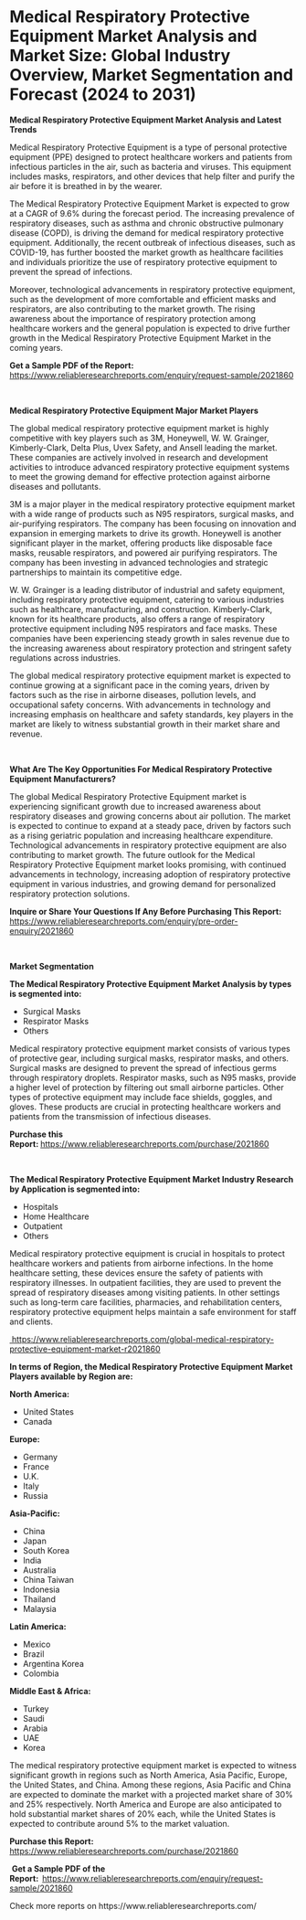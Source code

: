 <p><h1>Medical Respiratory Protective Equipment Market Analysis and Market Size: Global Industry Overview, Market Segmentation and Forecast (2024 to 2031)</h1></p><p><strong>Medical Respiratory Protective Equipment Market Analysis and Latest Trends</strong></p>
<p><p>Medical Respiratory Protective Equipment is a type of personal protective equipment (PPE) designed to protect healthcare workers and patients from infectious particles in the air, such as bacteria and viruses. This equipment includes masks, respirators, and other devices that help filter and purify the air before it is breathed in by the wearer.</p><p>The Medical Respiratory Protective Equipment Market is expected to grow at a CAGR of 9.6% during the forecast period. The increasing prevalence of respiratory diseases, such as asthma and chronic obstructive pulmonary disease (COPD), is driving the demand for medical respiratory protective equipment. Additionally, the recent outbreak of infectious diseases, such as COVID-19, has further boosted the market growth as healthcare facilities and individuals prioritize the use of respiratory protective equipment to prevent the spread of infections.</p><p>Moreover, technological advancements in respiratory protective equipment, such as the development of more comfortable and efficient masks and respirators, are also contributing to the market growth. The rising awareness about the importance of respiratory protection among healthcare workers and the general population is expected to drive further growth in the Medical Respiratory Protective Equipment Market in the coming years.</p></p>
<p><strong>Get a Sample PDF of the Report:&nbsp;</strong> <a href="https://www.reliableresearchreports.com/enquiry/request-sample/2021860">https://www.reliableresearchreports.com/enquiry/request-sample/2021860</a></p>
<p>&nbsp;</p>
<p><strong>Medical Respiratory Protective Equipment Major Market Players</strong></p>
<p><p>The global medical respiratory protective equipment market is highly competitive with key players such as 3M, Honeywell, W. W. Grainger, Kimberly-Clark, Delta Plus, Uvex Safety, and Ansell leading the market. These companies are actively involved in research and development activities to introduce advanced respiratory protective equipment systems to meet the growing demand for effective protection against airborne diseases and pollutants.</p><p>3M is a major player in the medical respiratory protective equipment market with a wide range of products such as N95 respirators, surgical masks, and air-purifying respirators. The company has been focusing on innovation and expansion in emerging markets to drive its growth. Honeywell is another significant player in the market, offering products like disposable face masks, reusable respirators, and powered air purifying respirators. The company has been investing in advanced technologies and strategic partnerships to maintain its competitive edge.</p><p>W. W. Grainger is a leading distributor of industrial and safety equipment, including respiratory protective equipment, catering to various industries such as healthcare, manufacturing, and construction. Kimberly-Clark, known for its healthcare products, also offers a range of respiratory protective equipment including N95 respirators and face masks. These companies have been experiencing steady growth in sales revenue due to the increasing awareness about respiratory protection and stringent safety regulations across industries.</p><p>The global medical respiratory protective equipment market is expected to continue growing at a significant pace in the coming years, driven by factors such as the rise in airborne diseases, pollution levels, and occupational safety concerns. With advancements in technology and increasing emphasis on healthcare and safety standards, key players in the market are likely to witness substantial growth in their market share and revenue.</p></p>
<p>&nbsp;</p>
<p><strong>What Are The Key Opportunities For Medical Respiratory Protective Equipment Manufacturers?</strong></p>
<p><p>The global Medical Respiratory Protective Equipment market is experiencing significant growth due to increased awareness about respiratory diseases and growing concerns about air pollution. The market is expected to continue to expand at a steady pace, driven by factors such as a rising geriatric population and increasing healthcare expenditure. Technological advancements in respiratory protective equipment are also contributing to market growth. The future outlook for the Medical Respiratory Protective Equipment market looks promising, with continued advancements in technology, increasing adoption of respiratory protective equipment in various industries, and growing demand for personalized respiratory protection solutions.</p></p>
<p><strong>Inquire or Share Your Questions If Any Before Purchasing This Report:</strong> <a href="https://www.reliableresearchreports.com/enquiry/pre-order-enquiry/2021860">https://www.reliableresearchreports.com/enquiry/pre-order-enquiry/2021860</a></p>
<p>&nbsp;</p>
<p><strong>Market Segmentation</strong></p>
<p><strong>The Medical Respiratory Protective Equipment Market Analysis by types is segmented into:</strong></p>
<p><ul><li>Surgical Masks</li><li>Respirator Masks</li><li>Others</li></ul></p>
<p><p>Medical respiratory protective equipment market consists of various types of protective gear, including surgical masks, respirator masks, and others. Surgical masks are designed to prevent the spread of infectious germs through respiratory droplets. Respirator masks, such as N95 masks, provide a higher level of protection by filtering out small airborne particles. Other types of protective equipment may include face shields, goggles, and gloves. These products are crucial in protecting healthcare workers and patients from the transmission of infectious diseases.</p></p>
<p><strong>Purchase this Report:&nbsp;</strong><a href="https://www.reliableresearchreports.com/purchase/2021860">https://www.reliableresearchreports.com/purchase/2021860</a></p>
<p>&nbsp;</p>
<p><strong>The Medical Respiratory Protective Equipment Market Industry Research by Application is segmented into:</strong></p>
<p><ul><li>Hospitals</li><li>Home Healthcare</li><li>Outpatient</li><li>Others</li></ul></p>
<p><p>Medical respiratory protective equipment is crucial in hospitals to protect healthcare workers and patients from airborne infections. In the home healthcare setting, these devices ensure the safety of patients with respiratory illnesses. In outpatient facilities, they are used to prevent the spread of respiratory diseases among visiting patients. In other settings such as long-term care facilities, pharmacies, and rehabilitation centers, respiratory protective equipment helps maintain a safe environment for staff and clients.</p></p>
<p><a href="https://www.reliableresearchreports.com/global-medical-respiratory-protective-equipment-market-r2021860">&nbsp;https://www.reliableresearchreports.com/global-medical-respiratory-protective-equipment-market-r2021860</a></p>
<p><strong>In terms of Region, the Medical Respiratory Protective Equipment Market Players available by Region are:</strong></p>
<p>
    <p> <strong> North America: </strong>
        <ul>
            <li>United States</li>
            <li>Canada</li>
        </ul>
        </p> 
    <p> <strong> Europe: </strong>
        <ul>
            <li>Germany</li>
            <li>France</li>
            <li>U.K.</li>
            <li>Italy</li>
            <li>Russia</li>
        </ul>
        </p> 
    <p> <strong> Asia-Pacific: </strong>
        <ul>
            <li>China</li>
            <li>Japan</li>
            <li>South Korea</li>
            <li>India</li>
            <li>Australia</li>
            <li>China Taiwan</li>
            <li>Indonesia</li>
            <li>Thailand</li>
            <li>Malaysia</li>
        </ul>
        </p> 
    <p> <strong> Latin America: </strong>
        <ul>
            <li>Mexico</li>
            <li>Brazil</li>
            <li>Argentina Korea</li>
            <li>Colombia</li>
        </ul>
        </p> 
    <p> <strong> Middle East & Africa: </strong>
        <ul>
            <li>Turkey</li>
            <li>Saudi</li>
            <li>Arabia</li>
            <li>UAE</li>
            <li>Korea</li>
        </ul>
    </p>
    </p>
<p><p>The medical respiratory protective equipment market is expected to witness significant growth in regions such as North America, Asia Pacific, Europe, the United States, and China. Among these regions, Asia Pacific and China are expected to dominate the market with a projected market share of 30% and 25% respectively. North America and Europe are also anticipated to hold substantial market shares of 20% each, while the United States is expected to contribute around 5% to the market valuation.</p></p>
<p><strong>Purchase this Report: </strong><a href="https://www.reliableresearchreports.com/purchase/2021860">https://www.reliableresearchreports.com/purchase/2021860</a></p>
<p>&nbsp;<strong>Get a Sample PDF of the Report:&nbsp;&nbsp;</strong><a href="https://www.reliableresearchreports.com/enquiry/request-sample/2021860">https://www.reliableresearchreports.com/enquiry/request-sample/2021860</a></p>
<p><strong></strong></p>
<p>Check more reports on https://www.reliableresearchreports.com/</p>